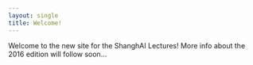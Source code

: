 ```yaml
---
layout: single
title: Welcome!
---
```


Welcome to the new site for the ShanghAI Lectures! More info about the 2016 edition will follow soon...
